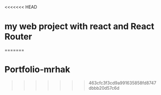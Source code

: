 <<<<<<< HEAD
# my web project with react and React Router
=======
# Portfolio-mrhak
>>>>>>> 463cfc3f3cd9a991635858fd8747dbbb20d57c6d
